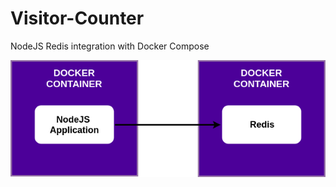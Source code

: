 # Visitor-Counter
NodeJS Redis integration with Docker Compose


![alt text](https://raw.githubusercontent.com/AZACRIrachid/Visitor-Counter/master/img/multi-container-app.png?token=ALFNO7OWO7IR5FBBEXFFFNC6C4NMQ)
